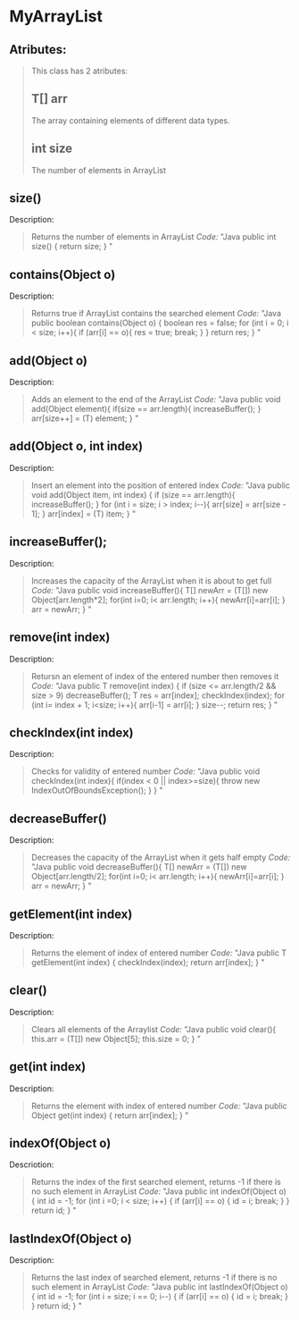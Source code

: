 # MyArrayList
## Atributes:
>This class has 2 atributes:
>## T[] arr
>The array containing elements of different data types.
>## int size
>The number of elements in ArrayList

## size()
Description:
>Returns the number of elements in ArrayList
<em>Code:</em>
"Java
public int size() {
        return size;
    }
"

## contains(Object o)
Description:
>Returns true if ArrayList contains the searched element
<em>Code:</em>
"Java
public boolean contains(Object o) {
        boolean res = false;
        for (int i = 0; i < size; i++){
            if (arr[i] == o){
                res = true;
                break;
            }
        }
        return res;
    }
"

## add(Object o)
Description:
>Adds an element to the end of the ArrayList
<em>Code:</em>
"Java
public void add(Object element){
        if(size == arr.length){
            increaseBuffer();
        }
        arr[size++] = (T) element;
    }
"

## add(Object o, int index)
Description:
>Insert an element into the position of entered index
<em>Code:</em>
"Java
public void add(Object item, int index) {
        if (size == arr.length){
            increaseBuffer();
        }
        for (int i = size; i > index; i--){
            arr[size] = arr[size - 1];
        }
        arr[index] = (T) item;
    }
"

## increaseBuffer();
Description:
>Increases the capacity of the ArrayList when it is about to get full
<em>Code:</em>
"Java
public void increaseBuffer(){
        T[] newArr = (T[]) new Object[arr.length*2];
        for(int i=0; i< arr.length; i++){
            newArr[i]=arr[i];
        }
        arr = newArr;
    }
"
## remove(int index)
Description:
>Retursn an element of index of the entered number then removes it 
<em>Code:</em>
"Java
    public T remove(int index) {
        if (size <= arr.length/2 && size > 9)
            decreaseBuffer();
        T res = arr[index];
        checkIndex(index);
        for (int i= index + 1; i<size; i++){
            arr[i-1] = arr[i];
        }
        size--;
        return res;
    }
"
## checkIndex(int index)
Description:
>Checks for validity of entered number
<em>Code:</em>
"Java
    public void checkIndex(int index){
        if(index < 0 || index>=size){
            throw new IndexOutOfBoundsException();
        }
    }
"

## decreaseBuffer()
Description:
>Decreases the capacity of the ArrayList when it gets half empty
<em>Code:</em>
"Java
    public void decreaseBuffer(){
        T[] newArr = (T[]) new Object[arr.length/2];
        for(int i=0; i< arr.length; i++){
            newArr[i]=arr[i];
        }
        arr = newArr;
    }
"
## getElement(int index)
Description:
>Returns the element of index of entered number
<em>Code:</em>
"Java
    public T getElement(int index) {
        checkIndex(index);
        return arr[index];
    }
"

## clear()
Description:
>Clears all elements of the Arraylist
<em>Code:</em>
"Java
    public void clear(){
        this.arr = (T[]) new Object[5];
        this.size = 0;
    }
"
## get(int index)
Description:
>Returns the element with index of entered number
<em>Code:</em>
"Java
    public Object get(int index) {
        return arr[index];
    }
"

## indexOf(Object o)
Descriotion:
>Returns the index of the first searched element, returns -1 if there is no such element in ArrayList
<em>Code:</em>
"Java
    public int indexOf(Object o) {
        int id = -1;
        for (int i =0; i < size; i++) {
            if (arr[i] == o) {
                id = i;
                break;
            }
        }
        return id;
    }
"

## lastIndexOf(Object o)
Description:
>Returns the last index of searched element, returns -1 if there is no such element in ArrayList
<em>Code:</em>
"Java
    public int lastIndexOf(Object o) {
        int id = -1;
        for (int i = size; i == 0; i--) {
            if (arr[i] == o) {
                id = i;
                break;
            }
        }
        return id;
    }
"
